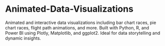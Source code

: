 # Animated-Data-Visualizations
Animated and interactive data visualizations including bar chart races, pie chart races, flight path animations, and more. Built with Python, R, and Power BI using Plotly, Matplotlib, and ggplot2. Ideal for data storytelling and dynamic insights.
